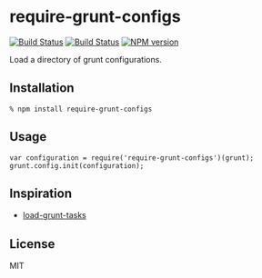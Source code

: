# require-grunt-configs

[![Build Status](https://travis-ci.org/wilmoore/require-grunt-configs.png?branch=master)](https://travis-ci.org/wilmoore/require-grunt-configs)
[![Build Status](https://david-dm.org/wilmoore/require-grunt-configs.png)](https://david-dm.org/wilmoore/require-grunt-configs)
[![NPM version](https://badge.fury.io/js/require-grunt-configs.png)](http://badge.fury.io/js/require-grunt-configs)

  Load a directory of grunt configurations.

## Installation

    % npm install require-grunt-configs

## Usage

    var configuration = require('require-grunt-configs')(grunt);
    grunt.config.init(configuration);

## Inspiration

- [load-grunt-tasks][]

## License

  MIT

[load-grunt-tasks]: https://github.com/sindresorhus/load-grunt-tasks
